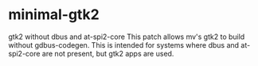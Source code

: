 # minimal-gtk2
gtk2 without dbus and at-spi2-core
This patch allows mv's gtk2 to build without gdbus-codegen.
This is intended for systems where dbus and at-spi2-core are not present, but gtk2 apps are used.
